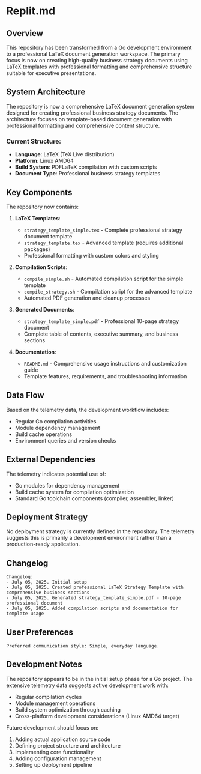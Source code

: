 # Replit.md

## Overview

This repository has been transformed from a Go development environment to a professional LaTeX document generation workspace. The primary focus is now on creating high-quality business strategy documents using LaTeX templates with professional formatting and comprehensive structure suitable for executive presentations.

## System Architecture

The repository is now a comprehensive LaTeX document generation system designed for creating professional business strategy documents. The architecture focuses on template-based document generation with professional formatting and comprehensive content structure.

### Current Structure:
- **Language**: LaTeX (TeX Live distribution)
- **Platform**: Linux AMD64
- **Build System**: PDFLaTeX compilation with custom scripts
- **Document Type**: Professional business strategy templates

## Key Components

The repository now contains:

1. **LaTeX Templates**:
   - `strategy_template_simple.tex` - Complete professional strategy document template
   - `strategy_template.tex` - Advanced template (requires additional packages)
   - Professional formatting with custom colors and styling

2. **Compilation Scripts**:
   - `compile_simple.sh` - Automated compilation script for the simple template
   - `compile_strategy.sh` - Compilation script for the advanced template
   - Automated PDF generation and cleanup processes

3. **Generated Documents**:
   - `strategy_template_simple.pdf` - Professional 10-page strategy document
   - Complete table of contents, executive summary, and business sections

4. **Documentation**:
   - `README.md` - Comprehensive usage instructions and customization guide
   - Template features, requirements, and troubleshooting information

## Data Flow

Based on the telemetry data, the development workflow includes:
- Regular Go compilation activities
- Module dependency management
- Build cache operations
- Environment queries and version checks

## External Dependencies

The telemetry indicates potential use of:
- Go modules for dependency management
- Build cache system for compilation optimization
- Standard Go toolchain components (compiler, assembler, linker)

## Deployment Strategy

No deployment strategy is currently defined in the repository. The telemetry suggests this is primarily a development environment rather than a production-ready application.

## Changelog

```
Changelog:
- July 05, 2025. Initial setup
- July 05, 2025. Created professional LaTeX Strategy Template with comprehensive business sections
- July 05, 2025. Generated strategy_template_simple.pdf - 10-page professional document
- July 05, 2025. Added compilation scripts and documentation for template usage
```

## User Preferences

```
Preferred communication style: Simple, everyday language.
```

## Development Notes

The repository appears to be in the initial setup phase for a Go project. The extensive telemetry data suggests active development work with:
- Regular compilation cycles
- Module management operations
- Build system optimization through caching
- Cross-platform development considerations (Linux AMD64 target)

Future development should focus on:
1. Adding actual application source code
2. Defining project structure and architecture
3. Implementing core functionality
4. Adding configuration management
5. Setting up deployment pipeline
